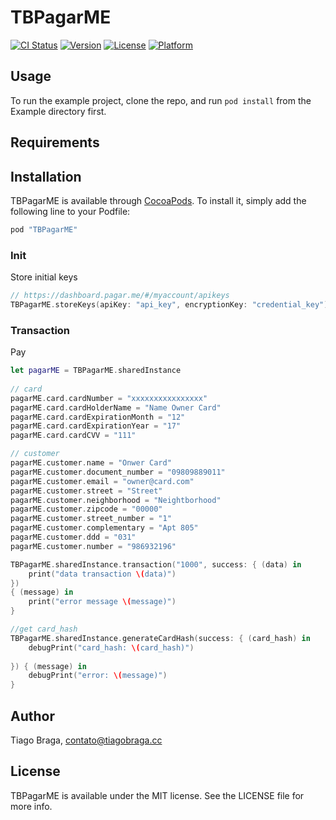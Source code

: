 # TBPagarME

[![CI Status](http://img.shields.io/travis/tiagobsbraga/TBPagarME.svg?style=flat&branch=master)](https://travis-ci.org/tiagobsbraga/TBPagarME)
[![Version](https://img.shields.io/cocoapods/v/TBPagarME.svg?style=flat)](http://cocoapods.org/pods/TBPagarME)
[![License](https://img.shields.io/cocoapods/l/TBPagarME.svg?style=flat)](http://cocoapods.org/pods/TBPagarME)
[![Platform](https://img.shields.io/cocoapods/p/TBPagarME.svg?style=flat)](http://cocoapods.org/pods/TBPagarME)

## Usage

To run the example project, clone the repo, and run `pod install` from the Example directory first.

## Requirements

## Installation

TBPagarME is available through [CocoaPods](http://cocoapods.org). To install
it, simply add the following line to your Podfile:

```ruby
pod "TBPagarME"
```

### Init

Store initial keys

```swift
// https://dashboard.pagar.me/#/myaccount/apikeys
TBPagarME.storeKeys(apiKey: "api_key", encryptionKey: "credential_key")
```

### Transaction

Pay

```swift
let pagarME = TBPagarME.sharedInstance
        
// card
pagarME.card.cardNumber = "xxxxxxxxxxxxxxxx"
pagarME.card.cardHolderName = "Name Owner Card"
pagarME.card.cardExpirationMonth = "12"
pagarME.card.cardExpirationYear = "17"
pagarME.card.cardCVV = "111"

// customer
pagarME.customer.name = "Onwer Card"
pagarME.customer.document_number = "09809889011"
pagarME.customer.email = "owner@card.com"
pagarME.customer.street = "Street"
pagarME.customer.neighborhood = "Neightborhood"
pagarME.customer.zipcode = "00000"
pagarME.customer.street_number = "1"
pagarME.customer.complementary = "Apt 805"
pagarME.customer.ddd = "031"
pagarME.customer.number = "986932196"

TBPagarME.sharedInstance.transaction("1000", success: { (data) in
    print("data transaction \(data)")
})
{ (message) in
    print("error message \(message)")
}

//get card_hash
TBPagarME.sharedInstance.generateCardHash(success: { (card_hash) in
    debugPrint("card_hash: \(card_hash)")
    
}) { (message) in
    debugPrint("error: \(message)")
}

```

## Author

Tiago Braga, contato@tiagobraga.cc

## License

TBPagarME is available under the MIT license. See the LICENSE file for more info.
